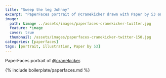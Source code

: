 ```yaml
---
title: "Sweep the leg Johnny"
excerpt: "PaperFaces portrait of @cranekicker drawn with Paper by 53 on an iPad."
image: 
  path: &image ../assets/images/paperfaces-cranekicker-twitter.jpg 
  feature: *image
  cover: true
  thumbnail: /assets/images/paperfaces-cranekicker-twitter-150.jpg
categories: [paperfaces]
tags: [portrait, illustration, Paper by 53]
---
```


PaperFaces portrait of [@cranekicker](https://twitter.com/cranekicker).

{% include boilerplate/paperfaces.md %}
